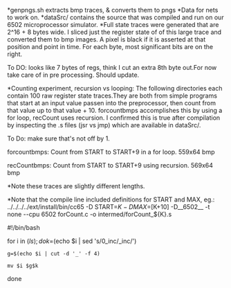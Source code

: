 *genpngs.sh extracts bmp traces, & converts them to pngs
*Data for nets to work on.
*dataSrc/ contains the source that was compiled and run on our 6502 microprocessor simulator. 
*Full state traces were generated that are 2^16 + 8 bytes wide. I sliced just the register state of of this large trace and converted them to bmp images. A pixel is black if it is asserted at that position and point in time. For each byte, most significant bits are on the right. 

To DO: looks like 7 bytes of regs, think I cut an extra 8th byte out.For now take care of in pre processing. Should update. 

*Counting experiment, recursion vs looping:
The following directories each contain 100 raw register state traces.They are both from simple programs that start at an input value passen into the preprocessor, then count from that value up to that value + 10. forcountbmps accomplishes this by using a for loop, recCount uses recursion. I confirmed this is true after compilation by inspecting the .s files (jsr vs jmp) which are available in dataSrc/.

To Do: make sure that's not off by 1. 

forcountbmps:
Count from START to START+9 in a for loop.
559x64 bmp

recCountbmps:
Count from START to START+9 using recursion.
569x64 bmp

*Note these traces are slightly different lengths.

*Note that the compile line included definitions for START and MAX, eg.:
../../../../ext/install/bin/cc65 -D START=$K -D MAX=$[K+10] -D__6502__ -t none --cpu 6502 forCount.c -o intermed/forCount_${K}.s

#!/bin/bash                                                                                                                                                                                                                 

for i in $(ls);
do
    k=$(echo $i | sed 's/0_inc/_inc/')


    g=$(echo $i | cut -d '_' -f 4)

    mv $i $g$k
done